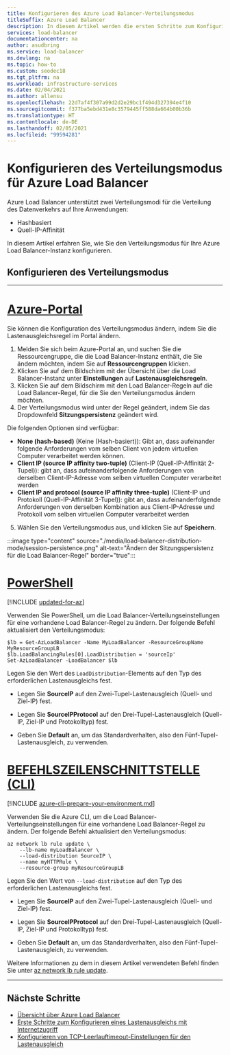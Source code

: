 ```yaml
---
title: Konfigurieren des Azure Load Balancer-Verteilungsmodus
titleSuffix: Azure Load Balancer
description: In diesem Artikel werden die ersten Schritte zum Konfigurieren des Verteilungsmodus für Azure Load Balancer zur Unterstützung von Quell-IP-Affinität beschrieben.
services: load-balancer
documentationcenter: na
author: asudbring
ms.service: load-balancer
ms.devlang: na
ms.topic: how-to
ms.custom: seodec18
ms.tgt_pltfrm: na
ms.workload: infrastructure-services
ms.date: 02/04/2021
ms.author: allensu
ms.openlocfilehash: 22d7af4f307a99d2d2e29bc1f494d327394e4f10
ms.sourcegitcommit: f377ba5ebd431e8c3579445ff588da664b00b36b
ms.translationtype: HT
ms.contentlocale: de-DE
ms.lasthandoff: 02/05/2021
ms.locfileid: "99594281"
---
```

# <a name="configure-the-distribution-mode-for-azure-load-balancer"></a>Konfigurieren des Verteilungsmodus für Azure Load Balancer

Azure Load Balancer unterstützt zwei Verteilungsmodi für die Verteilung des Datenverkehrs auf Ihre Anwendungen:

* Hashbasiert
* Quell-IP-Affinität

In diesem Artikel erfahren Sie, wie Sie den Verteilungsmodus für Ihre Azure Load Balancer-Instanz konfigurieren.


## <a name="configure-distribution-mode"></a>Konfigurieren des Verteilungsmodus

---

# <a name="azure-portal"></a>[**Azure-Portal**](#tab/azure-portal)

Sie können die Konfiguration des Verteilungsmodus ändern, indem Sie die Lastenausgleichsregel im Portal ändern.

1. Melden Sie sich beim Azure-Portal an, und suchen Sie die Ressourcengruppe, die die Load Balancer-Instanz enthält, die Sie ändern möchten, indem Sie auf **Ressourcengruppen** klicken.
2. Klicken Sie auf dem Bildschirm mit der Übersicht über die Load Balancer-Instanz unter **Einstellungen** auf **Lastenausgleichsregeln**.
3. Klicken Sie auf dem Bildschirm mit den Load Balancer-Regeln auf die Load Balancer-Regel, für die Sie den Verteilungsmodus ändern möchten.
4. Der Verteilungsmodus wird unter der Regel geändert, indem Sie das Dropdownfeld **Sitzungspersistenz** geändert wird. 

Die folgenden Optionen sind verfügbar: 

* **None (hash-based)** (Keine (Hash-basiert)): Gibt an, dass aufeinander folgende Anforderungen vom selben Client von jedem virtuellen Computer verarbeitet werden können.
* **Client IP (source IP affinity two-tuple)** (Client-IP (Quell-IP-Affinität 2-Tupel)): gibt an, dass aufeinanderfolgende Anforderungen von derselben Client-IP-Adresse vom selben virtuellen Computer verarbeitet werden
* **Client IP and protocol (source IP affinity three-tuple)** (Client-IP und Protokoll (Quell-IP-Affinität 3-Tupel)): gibt an, dass aufeinanderfolgende Anforderungen von derselben Kombination aus Client-IP-Adresse und Protokoll vom selben virtuellen Computer verarbeitet werden

5. Wählen Sie den Verteilungsmodus aus, und klicken Sie auf **Speichern**.

:::image type="content" source="./media/load-balancer-distribution-mode/session-persistence.png" alt-text="Ändern der Sitzungspersistenz für die Load Balancer-Regel" border="true":::


# <a name="powershell"></a>[**PowerShell**](#tab/azure-powershell)

[!INCLUDE [updated-for-az](../../includes/updated-for-az.md)]

Verwenden Sie PowerShell, um die Load Balancer-Verteilungseinstellungen für eine vorhandene Load Balancer-Regel zu ändern. Der folgende Befehl aktualisiert den Verteilungsmodus: 

```azurepowershell-interactive
$lb = Get-AzLoadBalancer -Name MyLoadBalancer -ResourceGroupName MyResourceGroupLB
$lb.LoadBalancingRules[0].LoadDistribution = 'sourceIp'
Set-AzLoadBalancer -LoadBalancer $lb
```

Legen Sie den Wert des `LoadDistribution`-Elements auf den Typ des erforderlichen Lastenausgleichs fest. 

* Legen Sie **SourceIP** auf den Zwei-Tupel-Lastenausgleich (Quell- und Ziel-IP) fest. 

* Legen Sie **SourceIPProtocol** auf den Drei-Tupel-Lastenausgleich (Quell-IP, Ziel-IP und Protokolltyp) fest. 

* Geben Sie **Default** an, um das Standardverhalten, also den Fünf-Tupel-Lastenausgleich, zu verwenden.

# <a name="cli"></a>[**BEFEHLSZEILENSCHNITTSTELLE (CLI)**](#tab/azure-cli)

[!INCLUDE [azure-cli-prepare-your-environment.md](../../includes/azure-cli-prepare-your-environment.md)]

Verwenden Sie die Azure CLI, um die Load Balancer-Verteilungseinstellungen für eine vorhandene Load Balancer-Regel zu ändern.  Der folgende Befehl aktualisiert den Verteilungsmodus:

```azurecli-interactive
az network lb rule update \
    --lb-name myLoadBalancer \
    --load-distribution SourceIP \
    --name myHTTPRule \
    --resource-group myResourceGroupLB 
```
Legen Sie den Wert von `--load-distribution` auf den Typ des erforderlichen Lastenausgleichs fest.

* Legen Sie **SourceIP** auf den Zwei-Tupel-Lastenausgleich (Quell- und Ziel-IP) fest. 

* Legen Sie **SourceIPProtocol** auf den Drei-Tupel-Lastenausgleich (Quell-IP, Ziel-IP und Protokolltyp) fest. 

* Geben Sie **Default** an, um das Standardverhalten, also den Fünf-Tupel-Lastenausgleich, zu verwenden.

Weitere Informationen zu dem in diesem Artikel verwendeten Befehl finden Sie unter [az network lb rule update](/cli/azure/network/lb/rule#az_network_lb_rule_update).

---

## <a name="next-steps"></a>Nächste Schritte

* [Übersicht über Azure Load Balancer](load-balancer-overview.md)
* [Erste Schritte zum Konfigurieren eines Lastenausgleichs mit Internetzugriff](quickstart-load-balancer-standard-public-powershell.md)
* [Konfigurieren von TCP-Leerlauftimeout-Einstellungen für den Lastenausgleich](load-balancer-tcp-idle-timeout.md)